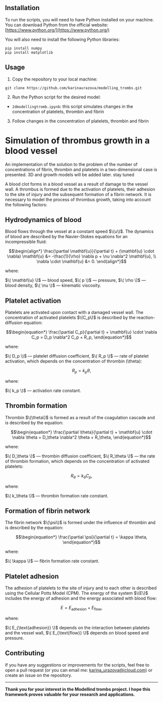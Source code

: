## Installation

To run the scripts, you will need to have Python installed on your machine. You can download Python from the official website: [https://www.python.org/](https://www.python.org/)

You will also need to install the following Python libraries:

```
pip install numpy
pip install matplotlib
```

## Usage

1. Copy the repository to your local machine:

```
git clone https://github.com/karinaurazova/modelling_trombs.git
```

2. Run the Python script for the desired model:

- `2dmodellingtromb.ipynb`: this script simulates changes in the concentration of platelets, thrombin and fibrin

3. Follow changes in the concentration of platelets, thrombin and fibrin

# Simulation of thrombus growth in a blood vessel

An implementation of the solution to the problem of the number of concentrations of fibrin, thrombin and platelets in a two-dimensional case is presented. 3D and growth models will be added later. stay tuned

A blood clot forms in a blood vessel as a result of damage to the vessel wall. A thrombus is formed due to the activation of platelets, their adhesion to the site of injury and the subsequent formation of a fibrin network. It is necessary to model the process of thrombus growth, taking into account the following factors:

## Hydrodynamics of blood

Blood flows through the vessel at a constant speed $\(u\)$. The dynamics of blood are described by the Navier-Stokes equations for an incompressible fluid:
```math
\begin{align*}
\frac{\partial \mathbf{u}}{\partial t} + (\mathbf{u} \cdot \nabla) \mathbf{u} &= -\frac{1}{\rho} \nabla p + \nu \nabla^2 \mathbf{u}, \\
\nabla \cdot \mathbf{u} &= 0.
\end{align*}
```
where:

$\( \mathbf{u} \)$ — blood speed,
$\( p \)$ — pressure,
$\( \rho \)$ — blood density,
$\( \nu \)$ — kinematic viscosity.

## Platelet activation

Platelets are activated upon contact with a damaged vessel wall. The concentration of activated platelets $\(C_p\)$ is described by the reaction-diffusion equation:

```math
\begin{equation*}
\frac{\partial C_p}{\partial t} + \mathbf{u} \cdot \nabla C_p = D_p \nabla^2 C_p + R_p,
\end{equation*}
```
where:

 $\( D_p \)$ — platelet diffusion coefficient,
 $\( R_p \)$ — rate of platelet activation, which depends on the concentration of thrombin \(\theta\):

```math
\begin{equation*}
R_p = k_p \theta,
\end{equation*}
```
where:

 $\( k_p \)$ — activation rate constant.

## Thrombin formation

Thrombin $\(\theta\)$ is formed as a result of the coagulation cascade and is described by the equation:
```math
\begin{equation*}
\frac{\partial \theta}{\partial t} + \mathbf{u} \cdot \nabla \theta = D_\theta \nabla^2 \theta + R_\theta,
\end{equation*}
```
where:

$\( D_\theta \)$ — thrombin diffusion coefficient,
$\( R_\theta \)$ — the rate of thrombin formation, which depends on the concentration of activated platelets:

```math
\begin{equation*}
R_\theta = k_\theta C_p,
\end{equation*}
```
where:

$\( k_\theta \)$ — thrombin formation rate constant.

## Formation of fibrin network

The fibrin network $\(\psi\)$ is formed under the influence of thrombin and is described by the equation:
```math
\begin{equation*}
\frac{\partial \psi}{\partial t} = \kappa \theta,
\end{equation*}
```
where:

$\( \kappa \)$ — fibrin formation rate constant.

## Platelet adhesion

The adhesion of platelets to the site of injury and to each other is described using the Cellular Potts Model (CPM). The energy of the system $\(E\)$ includes the energy of adhesion and the energy associated with blood flow:
```math
\begin{equation*}
E = E_{\text{adhesion}} + E_{\text{flow}},
\end{equation*}
```
where:

$\( E_{\text{adhesion}} \)$ depends on the interaction between platelets and the vessel wall,
$\( E_{\text{flow}} \)$ depends on blood speed and pressure.

## Contributing

If you have any suggestions or improvements for the scripts, feel free to open a pull request (or you can email me: karina_urazova@icloud.com) or create an issue on the repository.

***
**Thank you for your interest in the Modellind trombs project. I hope this framework proves valuable for your research and applications.**
